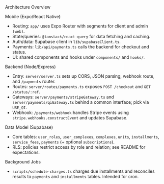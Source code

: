Architecture Overview

Mobile (Expo/React Native)

- Routing: `app/` uses Expo Router with segments for client and admin `(web)`.
- State/queries: `@tanstack/react-query` for data fetching and caching.
- Auth/data: Supabase client in `lib/supabaseClient.ts`.
- Payments: `lib/api/payments.ts` calls the backend for checkout and status.
- UI: shared components and hooks under `components/` and `hooks/`.

Backend (Node/Express)

- Entry: `server/server.ts` sets up CORS, JSON parsing, webhook route, and `/payments` router.
- Routes: `server/routes/payments.ts` exposes `POST /checkout` and `GET /status/:ref`.
- Gateways: `server/payments/stripeGateway.ts` and `server/payments/qiGateway.ts` behind a common interface; pick via `USE_QI`.
- Webhook: `/payments/webhook` handles Stripe events using `stripe.webhooks.constructEvent` and updates Supabase.

Data Model (Supabase)

- Core tables: `user_roles`, `user_complexes`, `complexes`, `units`, `installments`, `service_fees`, `payments` (+ optional `subscriptions`).
- RLS: policies restrict access by role and relation; see README for expectations.

Background Jobs

- `scripts/schedule-charges.ts` charges due installments and reconciles results to `payments` and `installments` tables. Intended for cron.
